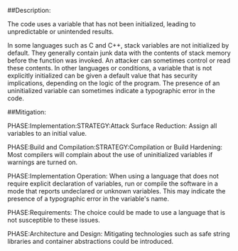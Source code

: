 ##Description:

The code uses a variable that has not been initialized, leading to unpredictable or unintended results.

In some languages such as C and C++, stack variables are not initialized by default. They generally contain junk data with the contents of stack memory before the function was invoked. An attacker can sometimes control or read these contents. In other languages or conditions, a variable that is not explicitly initialized can be given a default value that has security implications, depending on the logic of the program. The presence of an uninitialized variable can sometimes indicate a typographic error in the code.

##Mitigation:


PHASE:Implementation:STRATEGY:Attack Surface Reduction:
Assign all variables to an initial value.

PHASE:Build and Compilation:STRATEGY:Compilation or Build Hardening:
Most compilers will complain about the use of uninitialized variables if warnings are turned on.

PHASE:Implementation Operation:
When using a language that does not require explicit declaration of variables, run or compile the software in a mode that reports undeclared or unknown variables. This may indicate the presence of a typographic error in the variable's name.

PHASE:Requirements:
The choice could be made to use a language that is not susceptible to these issues.

PHASE:Architecture and Design:
Mitigating technologies such as safe string libraries and container abstractions could be introduced.

